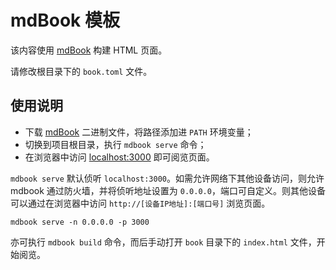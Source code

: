 # mdBook 模板

该内容使用 [mdBook][mdbook] 构建 HTML 页面。

请修改根目录下的 `book.toml` 文件。

## 使用说明

- 下载 [mdBook][mdbook] 二进制文件，将路径添加进 `PATH` 环境变量；
- 切换到项目根目录，执行 `mdbook serve` 命令；
- 在浏览器中访问 [localhost:3000](http://localhost:3000) 即可阅览页面。

`mdbook serve` 默认侦听 `localhost:3000`。如需允许网络下其他设备访问，则允许 mdbook 通过防火墙，并将侦听地址设置为 `0.0.0.0`，端口可自定义。则其他设备可以通过在浏览器中访问 `http://[设备IP地址]:[端口号]` 浏览页面。

```
mdbook serve -n 0.0.0.0 -p 3000
```

亦可执行 `mdbook build` 命令，而后手动打开 `book` 目录下的 `index.html` 文件，开始阅览。

[mdbook]: https://github.com/rust-lang/mdBook
